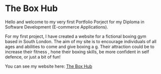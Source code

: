 # The Box Hub

Hello and welcome to my very first Portfolio Porject for my Diploma in Software Development (E-commerce Applications). 

For my first project, I have created a website for a fictional boxing gym based in South London. The aim of my site is to encourage individuals of all ages and abilities to come and give boxing a g. Their attraction could be to increase their fitness , hone their boxing skills, be more confident in self defence, or just a bit of fun! 

You can see my website here: [The Box Hub](https://jakepennell.github.io/the-box-hub/)


